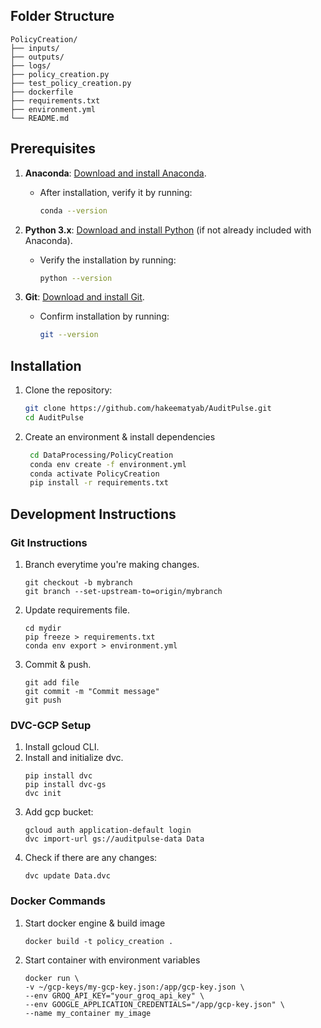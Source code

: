 ## Folder Structure

```
PolicyCreation/
├── inputs/
├── outputs/
├── logs/
├── policy_creation.py
├── test_policy_creation.py
├── dockerfile
├── requirements.txt
├── environment.yml
└── README.md

```

## Prerequisites

1. **Anaconda**: [Download and install Anaconda](https://www.anaconda.com/download).  
   - After installation, verify it by running:
     ```bash
     conda --version
     ```

2. **Python 3.x**: [Download and install Python](https://www.python.org/downloads/) (if not already included with Anaconda).  
   - Verify the installation by running:
     ```bash
     python --version
     ```

3. **Git**: [Download and install Git](https://git-scm.com/downloads).  
   - Confirm installation by running:
     ```bash
     git --version
     ```

## Installation

1. Clone the repository:
   ```sh
   git clone https://github.com/hakeematyab/AuditPulse.git
   cd AuditPulse
   ```
2. Create an environment & install dependencies
   ```sh
    cd DataProcessing/PolicyCreation
    conda env create -f environment.yml
    conda activate PolicyCreation
    pip install -r requirements.txt
   ```

## Development Instructions

### Git Instructions
1. Branch everytime you're making changes.
    ```
    git checkout -b mybranch
    git branch --set-upstream-to=origin/mybranch
    ```
2. Update requirements file.
    ```
    cd mydir
    pip freeze > requirements.txt
    conda env export > environment.yml
    ```
3. Commit & push.
    ```
    git add file
    git commit -m "Commit message"
    git push
    ```
### DVC-GCP Setup
1. Install gcloud CLI.
2. Install and initialize dvc.
    ```
    pip install dvc
    pip install dvc-gs
    dvc init
    ```
3. Add gcp bucket:
    ```
    gcloud auth application-default login
    dvc import-url gs://auditpulse-data Data
    ```
4. Check if there are any changes:
    ```
    dvc update Data.dvc
    ```

### Docker Commands
1. Start docker engine & build image
    ```
    docker build -t policy_creation .
    ```
2. Start container with environment variables
    ```
    docker run \
    -v ~/gcp-keys/my-gcp-key.json:/app/gcp-key.json \
    --env GROQ_API_KEY="your_groq_api_key" \
    --env GOOGLE_APPLICATION_CREDENTIALS="/app/gcp-key.json" \
    --name my_container my_image
    ```